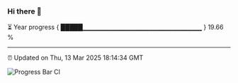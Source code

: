 ### Hi there 👋

⏳ Year progress { █████▁▁▁▁▁▁▁▁▁▁▁▁▁▁▁▁▁▁▁▁▁▁▁▁▁ } 19.66 %

---

⏰ Updated on Thu, 13 Mar 2025 18:14:34 GMT

![Progress Bar CI](https://github.com/Shyam-Makwana/GitHub-Actions-Demo/workflows/Progress%20Bar%20CI/badge.svg)
